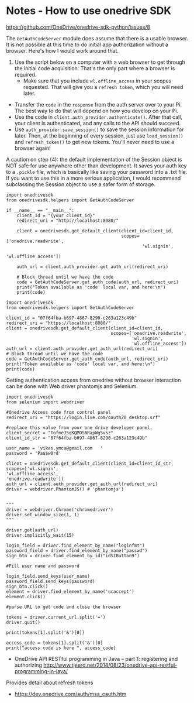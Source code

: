 Notes - How to use onedrive SDK 
====


https://github.com/OneDrive/onedrive-sdk-python/issues/8

The `GetAuthCodeServer` module does assume that there is a usable browser. It is not possible at this time to do initial app authorization without a browser. Here's how I would work around that.

1. Use the script below on a computer with a web browser to get through the initial code acquisition. That's the only part where a browser is required.
	* Make sure that you include `wl.offline_access` in your scopes requested. That will give you a `refresh token`, which you will need later.
* Transfer the `code` in the `response` from the auth server over to your Pi. The best way to do that will depend on how you develop on your Pi.
* Use the code in `client.auth_provider.authenticate()`. After that call, your client is authenticated, and any calls to the API should succeed.
* Use `auth_provider.save_session()` to save the session information for later. Then, at the beginning of every session, just use `load_session()` and `refresh_token()` to get new tokens. You'll never need to use a browser again!

A caution on step (4): the default implementation of the Session object is NOT safe for use anywhere other than development. It saves your auth key to a `.pickle` file, which is basically like saving your password into a .txt file. If you want to use this in a more serious application, I would recommend subclassing the Session object to use a safer form of storage.

```
import onedrivesdk
from onedrivesdk.helpers import GetAuthCodeServer

if __name__ == "__main__":
    client_id = "{your_client_id}"
    redirect_uri = "http://localhost:8080/"

    client = onedrivesdk.get_default_client(client_id=client_id,
                                            scopes=['onedrive.readwrite',
                                                    'wl.signin',
                                                    'wl.offline_access'])

    auth_url = client.auth_provider.get_auth_url(redirect_uri)

    # Block thread until we have the code
    code = GetAuthCodeServer.get_auth_code(auth_url, redirect_uri)
    print("Token available as 'code' local var, and here:\n")
    print(code)   
```


```
import onedrivesdk
from onedrivesdk.helpers import GetAuthCodeServer

client_id = "07f64fba-b697-4867-8290-c263a123c49b"
redirect_uri = "https://localhost:8080/"
client = onedrivesdk.get_default_client(client_id=client_id,
                                        scopes=['onedrive.readwrite',
                                                'wl.signin',
                                                'wl.offline_access'])
auth_url = client.auth_provider.get_auth_url(redirect_uri)
# Block thread until we have the code
code = GetAuthCodeServer.get_auth_code(auth_url, redirect_uri)
print("Token available as 'code' local var, and here:\n")
print(code)  
```

Getting authentication access from onedrive without browser interaction can be done with Web driver phantomjs and Selenium.

```
import onedrivesdk
from selenium import webdriver

#Onedrive Access code from control panel 
redirect_uri = "https://login.live.com/oauth20_desktop.srf"

#replace this value from your one drive developer panel.
client_secret = "TofmeJ5qKQMOSNRapWg5vsz"
client_id_str = "07f64fba-b697-4867-8290-c263a123c49b"

user_name = 'vikas.ymca@gmail.com	'
password = 'Pa$$w0rd'

client = onedrivesdk.get_default_client(client_id=client_id_str,
scopes=['wl.signin',
'wl.offline_access',
'onedrive.readwrite'])
auth_url = client.auth_provider.get_auth_url(redirect_uri)
driver = webdriver.PhantomJS() # 'phantomjs')


"""
driver = webdriver.Chrome('chromedriver')
driver.set_window_size(1, 1)
"""

driver.get(auth_url)
driver.implicitly_wait(15)

login_field = driver.find_element_by_name("loginfmt")
password_field = driver.find_element_by_name("passwd")
sign_btn = driver.find_element_by_id("idSIButton9")

#Fill user name and password

login_field.send_keys(user_name)
password_field.send_keys(password)
sign_btn.click()
element = driver.find_element_by_name('ucaccept') 
element.click()

#parse URL to get code and close the browser

tokens = driver.current_url.split('=')
driver.quit()

print(tokens[1].split('&')[0])

access_code = tokens[1].split('&')[0]
print("access code is here ", access_code)
```



- OneDrive API RESTful programming in Java – part 1: registering and authorizing http://www.tjeerd.net/2014/08/23/onedrive-api-restful-programming-in-java/

Provides detail about refresh tokens

- https://dev.onedrive.com/auth/msa_oauth.htm 
